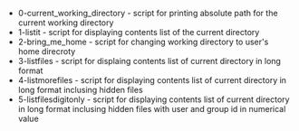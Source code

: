 - 0-current_working_directory - script for printing absolute path for the current working directory
- 1-listit - script for displaying contents list of the current directory
- 2-bring_me_home - script for changing working directory to user's home direcroty
- 3-listfiles - script for displaing contents list of current directory in long format
- 4-listmorefiles - script for displaying contents list of current directory in long format inclusing hidden files
- 5-listfilesdigitonly - script for displaying contents list of current directory in long format inclusing hidden files with user and group id in numerical value
